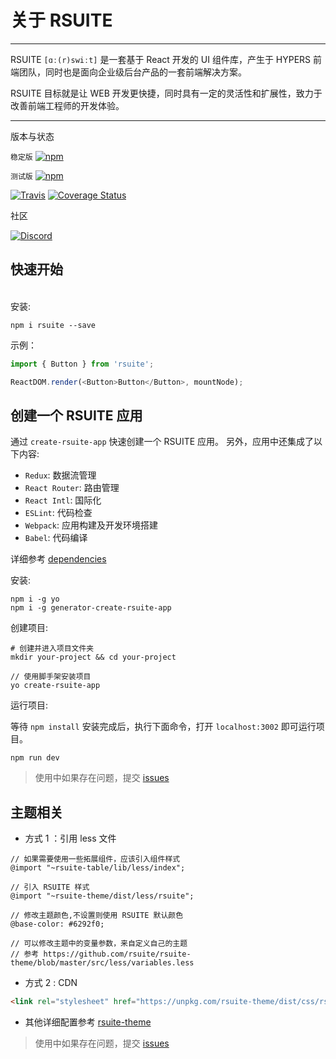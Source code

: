 

# 关于 RSUITE [<i class="icon icon-edit2" ></i>](https://github.com/rsuite/rsuite.github.io/blob/master/src/pages/getting-started.md)

------

RSUITE  `[ɑː(r)swiːt]` 是一套基于 React 开发的 UI 组件库，产生于 HYPERS 前端团队，同时也是面向企业级后台产品的一套前端解决方案。

RSUITE 目标就是让 WEB 开发更快捷，同时具有一定的灵活性和扩展性，致力于改善前端工程师的开发体验。


------
版本与状态

`稳定版` [![npm](https://img.shields.io/npm/v/rsuite.svg)](https://www.npmjs.com/package/rsuite)

`测试版` [![npm](https://cnpmjs.org/badge/v/rsuite.svg?&tag=beta&subject=npm)](https://www.npmjs.com/package/rsuite)

[![Travis](https://img.shields.io/travis/rsuite/rsuite.svg)](https://travis-ci.org/rsuite/rsuite)
[![Coverage Status](https://img.shields.io/coveralls/rsuite/rsuite/next.svg)](https://coveralls.io/github/rsuite/rsuite?branch=next)

社区

[![Discord](https://img.shields.io/badge/Discord-Join%20chat%20%E2%86%92-738bd7.svg)](https://discord.gg/GmPXTH3)



## 快速开始

<br/>
安装:

```
npm i rsuite --save
```


示例：

```js
import { Button } from 'rsuite';

ReactDOM.render(<Button>Button</Button>, mountNode);
```


## 创建一个 RSUITE 应用

通过 `create-rsuite-app` 快速创建一个 RSUITE 应用。  另外，应用中还集成了以下内容:

- `Redux`: 数据流管理
- `React Router`: 路由管理
- `React Intl`: 国际化
- `ESLint`: 代码检查
- `Webpack`: 应用构建及开发环境搭建
- `Babel`: 代码编译

详细参考 [dependencies](https://github.com/rsuite/create-rsuite-app/blob/master/generators/app/templates/package.json#L12-L33)

安装:

```
npm i -g yo
npm i -g generator-create-rsuite-app
```

创建项目:

```
# 创建并进入项目文件夹
mkdir your-project && cd your-project

// 使用脚手架安装项目
yo create-rsuite-app
```

运行项目:

等待 `npm install`  安装完成后，执行下面命令，打开 `localhost:3002` 即可运行项目。

```
npm run dev
```

> 使用中如果存在问题，提交 [issues](https://github.com/rsuite/create-rsuite-app/issues/new)

## 主题相关



- 方式 1 ：引用 less 文件

```less
// 如果需要使用一些拓展组件，应该引入组件样式
@import "~rsuite-table/lib/less/index";

// 引入 RSUITE 样式
@import "~rsuite-theme/dist/less/rsuite";

// 修改主题颜色,不设置则使用 RSUITE 默认颜色
@base-color: #6292f0;

// 可以修改主题中的变量参数，来自定义自己的主题
// 参考 https://github.com/rsuite/rsuite-theme/blob/master/src/less/variables.less
```

- 方式 2 : CDN

```html
<link rel="stylesheet" href="https://unpkg.com/rsuite-theme/dist/css/rsuite.min.css" />
```

- 其他详细配置参考 [rsuite-theme](https://rsuitejs.com/components/theme)


> 使用中如果存在问题，提交 [issues](https://github.com/rsuite/rsuite-theme/issues/new)
